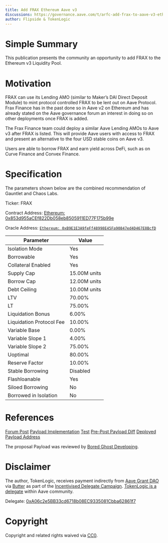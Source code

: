 ```yaml
---
title: Add FRAX Ethereum Aave v3 
discussions: https://governance.aave.com/t/arfc-add-frax-to-aave-v3-ethereum/13051
author: Flipside & TokenLogic
---
```


# Simple Summary

This publication presents the community an opportunity to add FRAX to the Ethereum v3 Liquidity Pool.

# Motivation

FRAX can use its Lending AMO (similar to Maker’s DAI Direct Deposit Module) to mint protocol controlled FRAX to be lent out on Aave Protocol. Frax Finance has in the past done so in Aave v2 on Ethereum and has already stated on the Aave governance forum an interest in doing so on other deployments once FRAX is added.

The Frax Finance team could deploy a similar Aave Lending AMOs to Aave v3 after FRAX is listed. This will provide Aave users with access to FRAX and present an alternative to the four USD stable coins on Aave v3.

Users are able to borrow FRAX and earn yield across DeFi, such as on Curve Finance and Convex Finance.

# Specification

The parameters shown below are the combined recommendation of Gauntlet and Chaos Labs.

Ticker: FRAX

Contract Address: [Ethereum: 0x853d955aCEf822Db058eb8505911ED77F175b99e](https://etherscan.io/address/0x853d955aCEf822Db058eb8505911ED77F175b99e)

Oracle Address: [`Ethereum: 0xB9E1E3A9feFf48998E45Fa90847ed4D467E8BcfD`](https://etherscan.io/address/0xB9E1E3A9feFf48998E45Fa90847ed4D467E8BcfD)

|Parameter|Value|
| --- | --- |
|Isolation Mode|Yes|
|Borrowable|Yes|
|Collateral Enabled|Yes|
|Supply Cap|15.00M units|
|Borrow Cap|12.00M units|
|Debt Ceiling| 10.00M units|
|LTV|70.00%|
|LT|75.00%|
|Liquidation Bonus|6.00%|
|Liquidation Protocol Fee|10.00%|
|Variable Base|0.00%|
|Variable Slope 1|4.00%|
|Variable Slope 2|75.00%|
|Uoptimal|80.00%|
|Reserve Factor|10.00%|
|Stable Borrowing|Disabled|
|Flashloanable|Yes|
|Siloed Borrowing|No|
|Borrowed in Isolation|No|

# References

[Forum Post](https://governance.aave.com/t/arfc-add-frax-to-aave-v3-ethereum/13051)
[Payload Implementation](https://github.com/defijesus/aave-proposals/blob/frax-eth-v3/src/AaveV3EthFraxListing_20230619/AaveV3EthFraxListing_20230619.sol)
[Test](https://github.com/defijesus/aave-proposals/blob/frax-eth-v3/src/AaveV3EthFraxListing_20230619/AaveV3EthFraxListing_20230619.t.sol)
[Pre-Post Payload Diff](https://github.com/defijesus/aave-proposals/blob/frax-eth-v3/diffs/pre-Aave-V3-Ethereum-FRAX-Listing_post-Aave-V3-Ethereum-FRAX-Listing.md)
[Deployed Payload Address](TODO)

The proposal Payload was reviewed by [Bored Ghost Developing](https://bgdlabs.com/).

# Disclaimer

The author, TokenLogic, receives payment indirectly from [Aave Grant DAO](https://twitter.com/AaveGrants) via [Butter](https://twitter.com/butterymoney) as part of the [Incentivised Delegate Campaign](https://governance.aave.com/t/temp-check-incentivized-delegate-campaign-3-month/11732). [TokenLogic is a delegate](https://governance.aave.com/t/tokenlogic-delegate-platform/12516) within Aave community. 

Delegate: [0xA06c2e5BB33cd6718b08EC9335081Cbba62861f7](https://app.aave.com/governance/)

# Copyright

Copyright and related rights waived via [CC0](https://creativecommons.org/publicdomain/zero/1.0/).